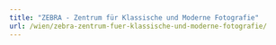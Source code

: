 ```yaml
---
title: "ZEBRA - Zentrum für Klassische und Moderne Fotografie"
url: /wien/zebra-zentrum-fuer-klassische-und-moderne-fotografie/
---
```

